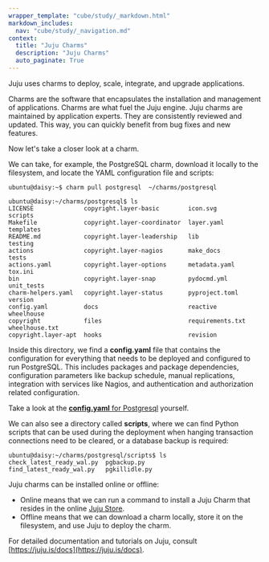 ```yaml
---
wrapper_template: "cube/study/_markdown.html"
markdown_includes:
  nav: "cube/study/_navigation.md"
context:
  title: "Juju Charms"
  description: "Juju Charms"
  auto_paginate: True
---
```


Juju uses charms to deploy, scale, integrate, and upgrade applications.

Charms are the software that encapsulates the installation and management of applications. 
Charms are what fuel the Juju engine.
Juju charms are maintained by application experts. They are
consistently reviewed and updated. This way, you can
quickly benefit from bug fixes and new features.

Now let's take a closer look at a charm.

We can take, for example, the PostgreSQL charm, download it
locally to the filesystem, and locate the YAML configuration file
and scripts:

```
ubuntu@daisy:~$ charm pull postgresql  ~/charms/postgresql

ubuntu@daisy:~/charms/postgresql$ ls
LICENSE              copyright.layer-basic        icon.svg          scripts
Makefile             copyright.layer-coordinator  layer.yaml        templates
README.md            copyright.layer-leadership   lib               testing
actions              copyright.layer-nagios       make_docs         tests
actions.yaml         copyright.layer-options      metadata.yaml     tox.ini
bin                  copyright.layer-snap         pydocmd.yml       unit_tests
charm-helpers.yaml   copyright.layer-status       pyproject.toml    version
config.yaml          docs                         reactive          wheelhouse
copyright            files                        requirements.txt  wheelhouse.txt
copyright.layer-apt  hooks                        revision
```

Inside this directory, we find a **config.yaml** file that contains
the configuration for everything that needs to be deployed and configured
to run PostgreSQL. This includes packages and package dependencies,
configuration parameters like backup schedule, manual replications,
integration with services like Nagios, and authentication and
authorization related configuration.

Take a look at the [**config.yaml** for Postgresql](https://github.com/stub42/postgresql-charm/blob/master/config.yaml) yourself.

We can also see a directory called **scripts**, where we can find Python
scripts that can be used during the deployment when hanging transaction
connections need to be cleared, or a database backup is required:

```
ubuntu@daisy:~/charms/postgresql/scripts$ ls
check_latest_ready_wal.py  pgbackup.py
find_latest_ready_wal.py   pgkillidle.py
```

Juju charms can be installed online or offline:

* Online means that we can run a command to install a Juju Charm that
  resides in the online [Juju Store](https://jaas.ai/store).
* Offline means that we can download a charm locally, store it on
  the filesystem, and use Juju to deploy the charm.

For detailed documentation and tutorials on Juju, consult
[https://juju.is/docs](https://juju.is/docs).
